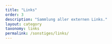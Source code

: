 ```yaml
---
title: "Links"
order: 3
description: "Sammlung aller externen Links."
layout: category
taxonomy: links
permalink: /sonstiges/links/
---
```

